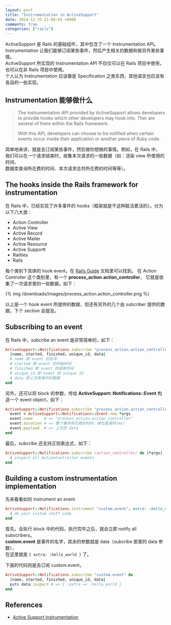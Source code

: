 ```yaml
---
layout: post
title: "Instrumentation in ActiveSupport"
date: 2014-12-25 21:08:03 +0800
comments: true
categories: ["rails"]
---
```


ActiveSupport 是 Rails 的基础组件，其中包含了一个 Instrumentation API。<br/>
Instrumentation 让我们能够订阅某些事件，然后产生相关的数据和做另外某些事情。<br/>
AcitveSupport 所实现的 Instrumentation API 不仅仅可以在 Rails 项目中使用，也可以在非 Rails 项目中使用。<br/>
个人认为 Instrumentation 应该像是 Specification 之类东西，其他语言也应该有各自的一些实现。

## Instrumentation 能够做什么

> The instrumentation API provided by ActiveSupport allows developers
> to provide hooks which other developers may hook into. Ther are several
> of there within the Rails framework.
>
> With this API, developers can choose to be notified when certain
> events occur inside their application or another piece of Ruby code.

简单地来讲，就是去订阅某些事件，然后做你想做的事情。例如，在 Rails 中， <br/>
我们可以在一个请求结束时，收集本次请求的一些数据（如：渲染 view 所使用的时间、<br/>
数据库查询所花费的时间、本次请求总共所花费的时间等等）。

## The hooks inside the Rails framework for instrumentation

在 Rails 中，已经实现了许多事件的 hooks（框架就是干这种脏活累活的）。分为以下八大类：

- Action Controller
- Active View
- Active Record
- Active Mailer
- Active Resource
- Active Supportt
- Railties
- Rails

每个类别下具体的 hook event，在 [Rails Guide](http://edgeguides.rubyonrails.org/active_support_instrumentation.html#rails-framework-hooks) 文档里可以找到。
在 Action Controller 这个类别里，有一个 **process_action.action_controller**，
它就是收集了一次请求里的一些数据。如下：

{% img /downloads/images/process_action.action_controller.png %}

以上是一个 hook event 所提供的数据，但还有另外的几个由 subcriber 提供的数据，下个 section 会提及。 

## Subscribing to an event

在 Rails 中，subcribe an event 是非常简单的，如下：

```ruby
ActiveSupport::Notifications.subscribe "process_action.action_controller" do
  |name, started, finished, unique_id, data|
  # name 即 event 的名字
  # started 即 event 的开始时间
  # finsihed 即 event 的结束时间
  # unique_id 即 event 的 unique ID
  # data 即上文表格中的数据
end
```

另外，还可以将 block 的参数，传给 **ActiveSupport::Notifications::Event** 构造一个 event object，如下：

```ruby
ActiveSupport::Notifications.subscribe "process_action.action_controller" do |*args|
  event = ActiveSupport::Notifications::Event.new *args
  event.name     # => "process_action.action_controller"
  event.duration # => 整个事件所花费的时间，单位是毫秒(ms)
  event.payload  # => 上文的 data
end
```

最后，subcribe 还支持正则表达式，如下：

```ruby
ActiveSupport::Notifications.subscribe /action_controller/ do |*args|
  # inspect all ActionController events
end
```

## Building a custom instrumentation implementation

先来看看如何 instrument an event

```ruby
ActiveSupport::Notifications.instrument "custom.event", extra: :hello_world do
  # do your custom stuff code
end
```

首先，会执行 block 中的代码，执行完毕之后，就会立即 notify all subscribers。<br/>
**custom.event** 是事件的名字，其余的参数就是 data（subcribe 那里的 data 参数），<br/>
在这里就是 `{ extra: :hello_world }` 了。

下面的代码则是去订阅 custom.event，

```ruby
ActiveSupport::Notifications.subscribe "custom.event" do
  |name, started, finished, unique_id, data|
  puts data.inspect # => { :extra => :hello_world }
end
```

## References

- [Active Support Instrumentation](http://edgeguides.rubyonrails.org/active_support_instrumentation.html)
